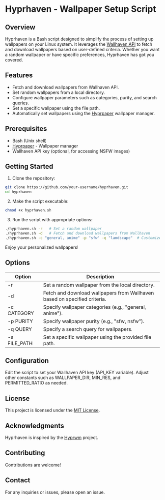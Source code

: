 # Hyprhaven - Wallpaper Setup Script

<!-- ![Hyprhaven Logo](https://placehold.it/1200x400) -->

## Overview

Hyprhaven is a Bash script designed to simplify the process of setting up wallpapers on your Linux system. It leverages the [Wallhaven API](https://wallhaven.cc/) to fetch and download wallpapers based on user-defined criteria. Whether you want a random wallpaper or have specific preferences, Hyprhaven has got you covered.

## Features

- Fetch and download wallpapers from Wallhaven API.
- Set random wallpapers from a local directory.
- Configure wallpaper parameters such as categories, purity, and search queries.
- Set a specific wallpaper using the file path.
- Automatically set wallpapers using the [Hyprpaper](https://github.com/hyprwm/hyprpaper) wallpaper manager.

## Prerequisites

- Bash (Unix shell)
- [Hyprpaper](https://github.com/hyprwm/hyprpaper) - Wallpaper manager
- Wallhaven API key (optional, for accessing NSFW images)

## Getting Started

1. Clone the repository:

```sh
git clone https://github.com/your-username/hyprhaven.git
cd hyprhaven
```

2. Make the script executable:

```bash
chmod +x hyprhaven.sh
```

3. Run the script with appropriate options:

```sh
./hyprhaven.sh -r   # Set a random wallpaper
./hyprhaven.sh -d   # Fetch and download wallpapers from Wallhaven
./hyprhaven.sh -c "general, anime" -p "sfw" -q "landscape"  # Customize wallpaper search
```

Enjoy your personalized wallpapers!

## Options
| Option | Description|
|--------|------------|
|-r| Set a random wallpaper from the local directory.|
|-d| Fetch and download wallpapers from Wallhaven based on specified criteria.|
|-c CATEGORY| Specify wallpaper categories (e.g., "general, anime").|
|-p PURITY| Specify wallpaper purity (e.g., "sfw, nsfw").|
|-q QUERY| Specify a search query for wallpapers.|
|-s FILE_PATH| Set a specific wallpaper using the provided file path.|

## Configuration

Edit the script to set your Wallhaven API key (API_KEY variable).
Adjust other constants such as WALLPAPER_DIR, MIN_RES, and PERMITTED_RATIO as needed.

## License

This project is licensed under the [MIT License](https://github.com/vivalchemy/hyprhaven/blob/main/LICENSE).

## Acknowledgments

Hyprhaven is inspired by the [Hyprwm](https://github.com/hyprwm/) project.

## Contributing

Contributions are welcome! 

## Contact

For any inquiries or issues, please open an issue.
